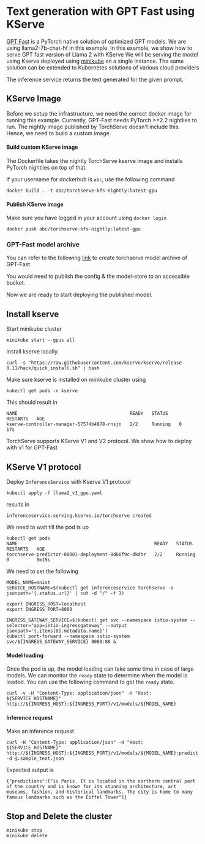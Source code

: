 # Text generation with GPT Fast using KServe

[GPT Fast](https://github.com/pytorch-labs/gpt-fast) is a PyTorch native solution of optimized GPT models. We are using llama2-7b-chat-hf in this example.
In this example, we show how to serve GPT fast version of Llama 2 with KServe
We will be serving the model using Kserve deployed using [minikube](https://minikube.sigs.k8s.io/docs/start/) on a single instance. The same solution can be extended to Kubernetes solutions of various cloud providers

The inference service returns the text generated for the given prompt.

## KServe Image

Before we setup the infrastructure, we need the correct docker image for running this example.
Currently, GPT-Fast needs PyTorch >=2.2 nightlies to run. The nightly image published by TorchServe doesn't include this. Hence, we need to build a custom image.

#### Build custom KServe image

The Dockerfile takes the nightly TorchServe kserve image and installs PyTorch nightlies on top of that.

If your username for dockerhub is `abc`, use the following command
```
docker build . -t abc/torchserve-kfs-nightly:latest-gpu
```

#### Publish KServe image

Make sure you have logged in your account using `docker login`

```
docker push abc/torchserve-kfs-nightly:latest-gpu
```

### GPT-Fast model archive

You can refer to the following [link](https://github.com/pytorch/serve/blob/master/examples/large_models/gpt_fast/README.md) to create torchserve model archive of GPT-Fast.

You would need to publish the config & the model-store to an accessible bucket.

Now we are ready to start deploying the published model.

## Install kserve

Start minikube cluster

```
minikube start --gpus all
```

Install kserve locally.
```
curl -s "https://raw.githubusercontent.com/kserve/kserve/release-0.11/hack/quick_install.sh" | bash
```

Make sure kserve is installed on minikube cluster using

```
kubectl get pods -n kserve
```

This should result in
```
NAME                                         READY   STATUS    RESTARTS   AGE
kserve-controller-manager-57574b4878-rnsjn   2/2     Running   0          17s
```

TorchServe supports KServe V1 and V2 protocol. We show how to deploy with v1 for GPT-Fast

## KServe V1 protocol

Deploy `InferenceService` with Kserve V1 protocol

```
kubectl apply -f llama2_v1_gpu.yaml
```

results in

```
inferenceservice.serving.kserve.io/torchserve created
```

We  need to wait till the pod is up

```
kubectl get pods
NAME                                                  READY   STATUS    RESTARTS   AGE
torchserve-predictor-00001-deployment-8d66f9c-dkdhr   2/2     Running   0          8m19s
```

We need to set the following

```
MODEL_NAME=mnist
SERVICE_HOSTNAME=$(kubectl get inferenceservice torchserve -o jsonpath='{.status.url}' | cut -d "/" -f 3)
```

```
export INGRESS_HOST=localhost
export INGRESS_PORT=8080
```

```
INGRESS_GATEWAY_SERVICE=$(kubectl get svc --namespace istio-system --selector="app=istio-ingressgateway" --output jsonpath='{.items[0].metadata.name}')
kubectl port-forward --namespace istio-system svc/${INGRESS_GATEWAY_SERVICE} 8080:80 &
```

#### Model loading

Once the pod is up, the model loading can take some time in case of large models. We can monitor the `ready` state to determine when the model is loaded.
You can use the following command to get the `ready` state.

```
curl -v -H "Content-Type: application/json" -H "Host: ${SERVICE_HOSTNAME}" http://${INGRESS_HOST}:${INGRESS_PORT}/v1/models/${MODEL_NAME}
```

#### Inference request
Make an inference request

```
curl -H "Content-Type: application/json" -H "Host: ${SERVICE_HOSTNAME}" http://${INGRESS_HOST}:${INGRESS_PORT}/v1/models/${MODEL_NAME}:predict -d @.sample_text.json
```

Expected output is

```
{"predictions":["is Paris. It is located in the northern central part of the country and is known for its stunning architecture, art museums, fashion, and historical landmarks. The city is home to many famous landmarks such as the Eiffel Tower"]}
```


## Stop and Delete the cluster

```
minikube stop
minikube delete
```
